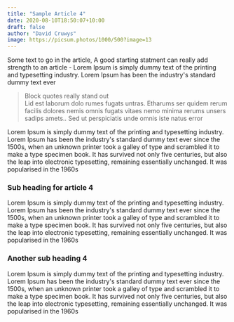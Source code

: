 ```yaml
---
title: "Sample Article 4"
date: 2020-08-10T18:50:07+10:00
draft: false
author: "David Cruwys"
image: https://picsum.photos/1000/500?image=13
---
```



Some text to go in the article, A good starting statment can really add strength to an article - Lorem Ipsum is simply dummy text of the printing and typesetting industry. Lorem Ipsum has been the industry's standard dummy text ever

<blockquote>
    <p>
        Block quotes really stand out <br/> Lid est laborum dolo rumes fugats untras. Etharums ser quidem rerum facilis dolores nemis omnis fugats vitaes nemo minima rerums unsers sadips amets.. Sed ut perspiciatis unde omnis iste natus error
    </p>
</blockquote>

Lorem Ipsum is simply dummy text of the printing and typesetting industry. Lorem Ipsum has been the industry's standard dummy text ever since the 1500s, when an unknown printer took a galley of type and scrambled it to make a type specimen book. It has survived not only five centuries, but also the leap into electronic typesetting, remaining essentially unchanged. It was popularised in the 1960s

### Sub heading for article 4

Lorem Ipsum is simply dummy text of the printing and typesetting industry. Lorem Ipsum has been the industry's standard dummy text ever since the 1500s, when an unknown printer took a galley of type and scrambled it to make a type specimen book. It has survived not only five centuries, but also the leap into electronic typesetting, remaining essentially unchanged. It was popularised in the 1960s

### Another sub heading 4

Lorem Ipsum is simply dummy text of the printing and typesetting industry. Lorem Ipsum has been the industry's standard dummy text ever since the 1500s, when an unknown printer took a galley of type and scrambled it to make a type specimen book. It has survived not only five centuries, but also the leap into electronic typesetting, remaining essentially unchanged. It was popularised in the 1960s



